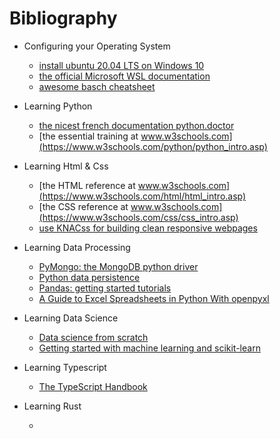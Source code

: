 # Bibliography

+ Configuring your Operating System

  + [install ubuntu 20.04 LTS on Windows 10](https://www.microsoft.com/en-us/p/ubuntu-2004-lts/9n6svws3rx71)
  + [the official Microsoft WSL documentation](https://docs.microsoft.com/en-us/windows/wsl/about)
  + [awesome basch cheatsheet](https://github.com/LeCoupa/awesome-cheatsheets/blob/master/languages/bash.sh)

+ Learning Python

  + [the nicest french documentation python.doctor](https://python.doctor/)
  + [the essential training at www.w3schools.com](https://www.w3schools.com/python/python_intro.asp)

+ Learning Html & Css

  + [the HTML reference at www.w3schools.com](https://www.w3schools.com/html/html_intro.asp)
  + [the CSS reference at www.w3schools.com](https://www.w3schools.com/css/css_intro.asp)
  + [use KNACss for building clean responsive webpages](https://www.knacss.com/doc.html#intro)

+ Learning Data Processing

  + [PyMongo: the MongoDB python driver](https://docs.mongodb.com/drivers/pymongo)
  + [Python data persistence](https://www.tutorialspoint.com/python_data_persistence/python_data_persistence_tutorial.pdf)
  + [Pandas: getting started tutorials](https://pandas.pydata.org/docs/getting_started/intro_tutorials/index.html)
  + [A Guide to Excel Spreadsheets in Python With openpyxl](https://realpython.com/openpyxl-excel-spreadsheets-python/#appending-new-data)

+ Learning Data Science

  + [Data science from scratch](https://www.oreilly.com/library/view/data-science-from/9781492041122/)
  + [Getting started with machine learning and scikit-learn](https://scikit-learn.org/stable/getting_started.html)

+ Learning Typescript

  + [The TypeScript Handbook](https://www.typescriptlang.org/docs/handbook/intro.html)

+ Learning Rust

  + []()
